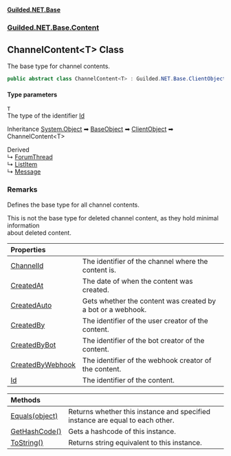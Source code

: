 
#### [Guilded.NET.Base](Guilded_NET_Base 'Guilded_NET_Base')
### [Guilded.NET.Base.Content](Guilded_NET_Base#Guilded_NET_Base_Content 'Guilded.NET.Base.Content')
## ChannelContent&lt;T&gt; Class
The base type for channel contents.  
```csharp
public abstract class ChannelContent<T> : Guilded.NET.Base.ClientObject
```

#### Type parameters
<a name='Guilded_NET_Base_Content_ChannelContent_T__T'></a>
`T`  
The type of the identifier [Id](ChannelContent_T__Id 'Guilded.NET.Base.Content.ChannelContent&lt;T&gt;.Id')
  

Inheritance [System.Object](https://docs.microsoft.com/en-us/dotnet/api/System.Object 'System.Object') &#x27A1; [BaseObject](BaseObject 'Guilded.NET.Base.BaseObject') &#x27A1; [ClientObject](ClientObject 'Guilded.NET.Base.ClientObject') &#x27A1; ChannelContent&lt;T&gt;  

Derived  
&#8627; [ForumThread](ForumThread 'Guilded.NET.Base.Content.ForumThread')  
&#8627; [ListItem](ListItem 'Guilded.NET.Base.Content.ListItem')  
&#8627; [Message](Message 'Guilded.NET.Base.Content.Message')  
### Remarks
Defines the base type for all channel contents.



This is not the base type for deleted channel content, as they hold minimal information  
about deleted content.

| Properties | |
| :--- | :--- |
| [ChannelId](ChannelContent_T__ChannelId 'Guilded.NET.Base.Content.ChannelContent&lt;T&gt;.ChannelId') | The identifier of the channel where the content is.<br/> |
| [CreatedAt](ChannelContent_T__CreatedAt 'Guilded.NET.Base.Content.ChannelContent&lt;T&gt;.CreatedAt') | The date of when the content was created.<br/> |
| [CreatedAuto](ChannelContent_T__CreatedAuto 'Guilded.NET.Base.Content.ChannelContent&lt;T&gt;.CreatedAuto') | Gets whether the content was created by a bot or a webhook.<br/> |
| [CreatedBy](ChannelContent_T__CreatedBy 'Guilded.NET.Base.Content.ChannelContent&lt;T&gt;.CreatedBy') | The identifier of the user creator of the content.<br/> |
| [CreatedByBot](ChannelContent_T__CreatedByBot 'Guilded.NET.Base.Content.ChannelContent&lt;T&gt;.CreatedByBot') | The identifier of the bot creator of the content.<br/> |
| [CreatedByWebhook](ChannelContent_T__CreatedByWebhook 'Guilded.NET.Base.Content.ChannelContent&lt;T&gt;.CreatedByWebhook') | The identifier of the webhook creator of the content.<br/> |
| [Id](ChannelContent_T__Id 'Guilded.NET.Base.Content.ChannelContent&lt;T&gt;.Id') | The identifier of the content.<br/> |

| Methods | |
| :--- | :--- |
| [Equals(object)](ChannelContent_T__Equals(object) 'Guilded.NET.Base.Content.ChannelContent&lt;T&gt;.Equals(object)') | Returns whether this instance and specified instance are equal to each other.<br/> |
| [GetHashCode()](ChannelContent_T__GetHashCode() 'Guilded.NET.Base.Content.ChannelContent&lt;T&gt;.GetHashCode()') | Gets a hashcode of this instance.<br/> |
| [ToString()](ChannelContent_T__ToString() 'Guilded.NET.Base.Content.ChannelContent&lt;T&gt;.ToString()') | Returns string equivalent to this instance.<br/> |
